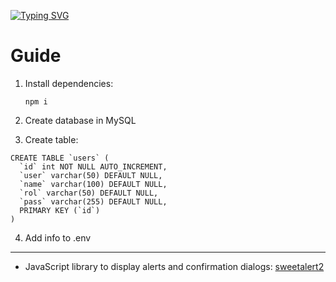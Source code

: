 <a href="https://git.io/typing-svg"><img src="https://readme-typing-svg.herokuapp.com?font=Fira+Code&size=25&duration=2000&pause=1000&color=19F702&width=460&lines=Users+Login+with%3A+NodeJS%2C+MySQL+%26+EJS" alt="Typing SVG" /></a>

# Guide

1. Install dependencies:

   `npm i`

2. Create database in MySQL

3. Create table:
```
CREATE TABLE `users` (
  `id` int NOT NULL AUTO_INCREMENT,
  `user` varchar(50) DEFAULT NULL,
  `name` varchar(100) DEFAULT NULL,
  `rol` varchar(50) DEFAULT NULL,
  `pass` varchar(255) DEFAULT NULL,
  PRIMARY KEY (`id`)
)
```
4. Add info to .env

---

- JavaScript library to display alerts and confirmation dialogs: [sweetalert2](https://sweetalert2.github.io/)

